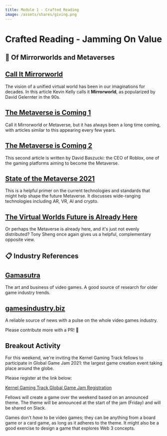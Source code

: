 ```yaml
---
title: Module 1 - Crafted Reading
image: /assets/shares/giving.png
---
```


# Crafted Reading - Jamming On Value

## 🌌 Of Mirrorworlds and Metaverses

## <a href="https://www.wired.com/story/mirrorworld-ar-next-big-tech-platform/" target="_blank" rel="noopener noreferrer">Call It Mirrorworld</a>

The vision of a unified virtual world has been in our imaginations for decades. In this article Kevin Kelly calls it **Mirrorworld**, as popularized by David Gelernter in the 90s.

## <a href="https://www.forbes.com/sites/cathyhackl/2020/07/05/the-metaverse-is-coming--its-a-very-big-deal/?sh=1781cf2d440f" target="_blank" rel="noopener noreferrer">The Metaverse is Coming 1</a>

Call it Mirrorworld or Metaverse, but it has always been a long time coming, with articles similar to this appearing every few years.

## <a href="https://www.wired.co.uk/article/metaverse" target="_blank" rel="noopener noreferrer">The Metaverse is Coming 2</a>

 This second article is written by David Baszucki: the CEO of Roblox, one of the gaming platforms aiming to become the Metaverse.

## <a href="https://medium.com/the-challenge/state-of-the-metaverse-2021-9f032fed655b" target="_blank" rel="noopener noreferrer">State of the Metaverse 2021</a>

This is a helpful primer on the current technologies and standards that might help shape the future Metaverse. It discusses wide-ranging technologies including AR, VR, AI and crypto.

## <a href="https://tonysheng.substack.com/p/the-virtual-worlds-future-is-already" target="_blank" rel="noopener noreferrer">The Virtual Worlds Future is Already Here</a>

Or perhaps the Metaverse is already here, and it's just not evenly distributed? Tony Sheng once again gives us a helpful, complementary opposite view.

## 📋 Industry References

## <a href="https://gamasutra.com/" target="_blank" rel="noopener noreferrer">Gamasutra</a>

The art and business of video games. A good source of research for older game industry trends.

## <a href="https://www.gamesindustry.biz/" target="_blank" rel="noopener noreferrer">gamesindustry.biz</a>

A reliable source of news with a pulse on the whole video games industry.

Please contribute more with a PR! 📝

## Breakout Activity

For this weekend, we're inviting the Kernel Gaming Track fellows to participate in Global Game Jam 2021: the largest game creation event taking place around the globe. 

Please register at the link below:

<a href="https://globalgamejam.org/2021/jam-sites/kernel-gaming-guild-game-jam-2021" target="_blank" rel="noopener noreferrer">Kernel Gaming Track Global Game Jam Registration</a>

Fellows will create a game over the weekend based on an announced theme. The theme will be announced at the start of the jam (Friday) and will be shared on Slack.

Games don't _have_ to be video games; they can be anything from a board game or a card game, as long as it adheres to the theme. It might also be a good exercise to design a game that explores Web 3 concepts.
